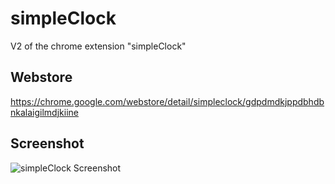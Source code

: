 # simpleClock

V2 of the chrome extension "simpleClock"

## Webstore
<https://chrome.google.com/webstore/detail/simpleclock/gdpdmdkjppdbhdbnkalaigilmdjkiine>

## Screenshot
![simpleClock Screenshot](https://lh5.googleusercontent.com/l4nbg8637cEjsIyRSl3BPfgi0lCxef_Kw6IaAkcat2es_TzmcZw9Tl8t_KUjNqZR0heWdCWOCJs=s640-h400-e365-rw)
